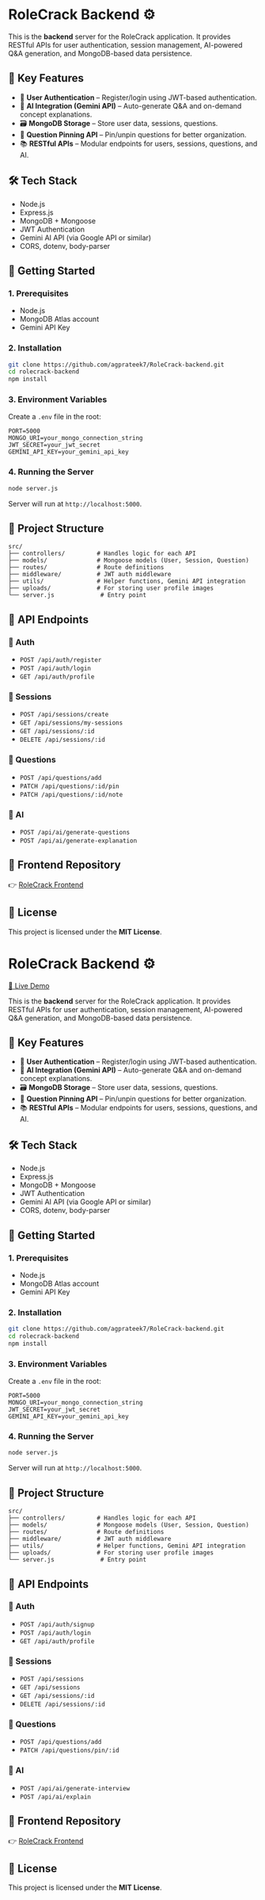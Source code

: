 # RoleCrack Backend ⚙️

This is the **backend** server for the RoleCrack application. It provides RESTful APIs for user authentication, session management, AI-powered Q&A generation, and MongoDB-based data persistence.

## 🚀 Key Features

- 🔐 **User Authentication** – Register/login using JWT-based authentication.
- 🤖 **AI Integration (Gemini API)** – Auto-generate Q&A and on-demand concept explanations.
- 🗃️ **MongoDB Storage** – Store user data, sessions, questions.
- 📌 **Question Pinning API** – Pin/unpin questions for better organization.
- 📚 **RESTful APIs** – Modular endpoints for users, sessions, questions, and AI.

## 🛠️ Tech Stack

- Node.js
- Express.js
- MongoDB + Mongoose
- JWT Authentication
- Gemini AI API (via Google API or similar)
- CORS, dotenv, body-parser

## 🔧 Getting Started

### 1. Prerequisites

- Node.js
- MongoDB Atlas account
- Gemini API Key

### 2. Installation

```bash
git clone https://github.com/agprateek7/RoleCrack-backend.git
cd rolecrack-backend
npm install
```

### 3. Environment Variables

Create a `.env` file in the root:

```env
PORT=5000
MONGO_URI=your_mongo_connection_string
JWT_SECRET=your_jwt_secret
GEMINI_API_KEY=your_gemini_api_key
```

### 4. Running the Server

```bash
node server.js
```

Server will run at `http://localhost:5000`.

## 📁 Project Structure

```
src/
├── controllers/         # Handles logic for each API
├── models/              # Mongoose models (User, Session, Question)
├── routes/              # Route definitions
├── middleware/          # JWT auth middleware
├── utils/               # Helper functions, Gemini API integration
├── uploads/             # For storing user profile images
└── server.js             # Entry point
```

## 🔌 API Endpoints

### 🔐 Auth

- `POST /api/auth/register`  
- `POST /api/auth/login`  
- `GET /api/auth/profile`

### 📁 Sessions

- `POST /api/sessions/create`  
- `GET /api/sessions/my-sessions`  
- `GET /api/sessions/:id`  
- `DELETE /api/sessions/:id`

### 🧠 Questions

- `POST /api/questions/add`  
- `PATCH /api/questions/:id/pin`
- `PATCH /api/questions/:id/note`

### 🤖 AI

- `POST /api/ai/generate-questions`  
- `POST /api/ai/generate-explanation`

## 🔗 Frontend Repository

👉 [RoleCrack Frontend](https://github.com/agprateek7/RoleCrack-frontend)

## 📄 License

This project is licensed under the **MIT License**.
# RoleCrack Backend ⚙️

[🔗 Live Demo](https://role-crack-frontend.vercel.app/)

This is the **backend** server for the RoleCrack application. It provides RESTful APIs for user authentication, session management, AI-powered Q&A generation, and MongoDB-based data persistence.

## 🚀 Key Features

- 🔐 **User Authentication** – Register/login using JWT-based authentication.
- 🤖 **AI Integration (Gemini API)** – Auto-generate Q&A and on-demand concept explanations.
- 🗃️ **MongoDB Storage** – Store user data, sessions, questions.
- 📌 **Question Pinning API** – Pin/unpin questions for better organization.
- 📚 **RESTful APIs** – Modular endpoints for users, sessions, questions, and AI.

## 🛠️ Tech Stack

- Node.js
- Express.js
- MongoDB + Mongoose
- JWT Authentication
- Gemini AI API (via Google API or similar)
- CORS, dotenv, body-parser

## 🔧 Getting Started

### 1. Prerequisites

- Node.js
- MongoDB Atlas account
- Gemini API Key

### 2. Installation

```bash
git clone https://github.com/agprateek7/RoleCrack-backend.git
cd rolecrack-backend
npm install
```

### 3. Environment Variables

Create a `.env` file in the root:

```env
PORT=5000
MONGO_URI=your_mongo_connection_string
JWT_SECRET=your_jwt_secret
GEMINI_API_KEY=your_gemini_api_key
```

### 4. Running the Server

```bash
node server.js
```

Server will run at `http://localhost:5000`.

## 📁 Project Structure

```
src/
├── controllers/         # Handles logic for each API
├── models/              # Mongoose models (User, Session, Question)
├── routes/              # Route definitions
├── middleware/          # JWT auth middleware
├── utils/               # Helper functions, Gemini API integration
├── uploads/             # For storing user profile images
└── server.js             # Entry point
```

## 🔌 API Endpoints

### 🔐 Auth

- `POST /api/auth/signup`  
- `POST /api/auth/login`  
- `GET /api/auth/profile`

### 📁 Sessions

- `POST /api/sessions`  
- `GET /api/sessions`  
- `GET /api/sessions/:id`  
- `DELETE /api/sessions/:id`

### 🧠 Questions

- `POST /api/questions/add`  
- `PATCH /api/questions/pin/:id`

### 🤖 AI

- `POST /api/ai/generate-interview`  
- `POST /api/ai/explain`

## 🔗 Frontend Repository

👉 [RoleCrack Frontend](https://github.com/agprateek7/RoleCrack-frontend)

## 📄 License

This project is licensed under the **MIT License**.